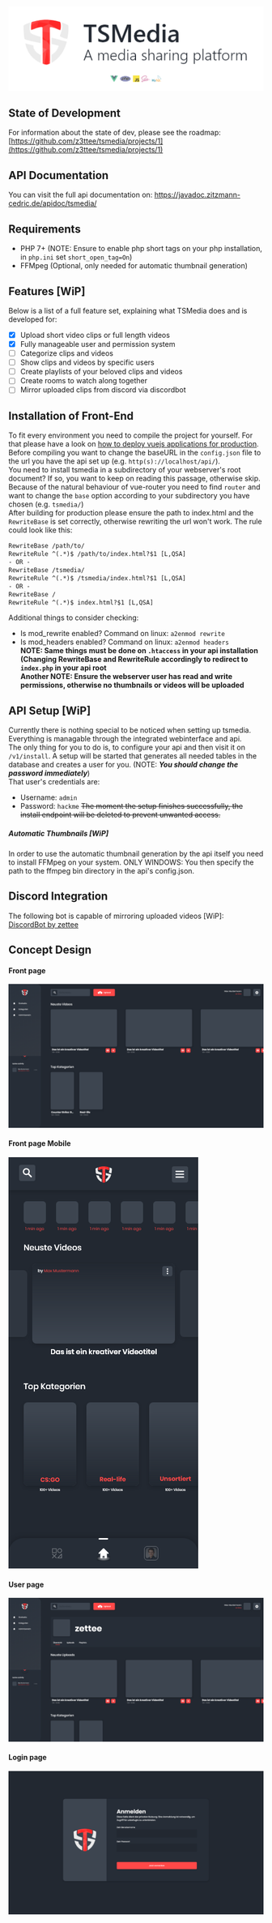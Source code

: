 ![Header](/concepts/github_header.png)

## State of Development
For information about the state of dev, please see the roadmap: [https://github.com/z3ttee/tsmedia/projects/1](https://github.com/z3ttee/tsmedia/projects/1)

## API Documentation
You can visit the full api documentation on: https://javadoc.zitzmann-cedric.de/apidoc/tsmedia/

## Requirements
* PHP 7+ (NOTE: Ensure to enable php short tags on your php installation, in `php.ini` set `short_open_tag=On`)
* FFMpeg (Optional, only needed for automatic thumbnail generation)

## Features [WiP]
Below is a list of a full feature set, explaining what TSMedia does and is developed for:
- [x] Upload short video clips or full length videos
- [x] Fully manageable user and permission system
- [ ] Categorize clips and videos
- [ ] Show clips and videos by specific users
- [ ] Create playlists of your beloved clips and videos
- [ ] Create rooms to watch along together
- [ ] Mirror uploaded clips from discord via discordbot

## Installation of Front-End
To fit every environment you need to compile the project for yourself. For that please have a look on [how to deploy vuejs applications for production](https://vuejs.org/v2/guide/deployment.html). Before compiling you want to change the baseURL in the `config.json` file to the url you have the api set up (e.g. `http(s)://localhost/api/`).
<br>
You need to install tsmedia in a subdirectory of your webserver's root document? If so, you want to keep on reading this passage, otherwise skip.
<br>
Because of the natural behaviour of vue-router you need to find `router` and want to change the `base` option according to your subdirectory you have chosen (e.g. `tsmedia/`)
<br>
After building for production please ensure the path to index.html and the `RewriteBase` is set correctly, otherwise rewriting the url won't work. The rule could look like this:
```
RewriteBase /path/to/
RewriteRule ^(.*)$ /path/to/index.html?$1 [L,QSA]
- OR -
RewriteBase /tsmedia/
RewriteRule ^(.*)$ /tsmedia/index.html?$1 [L,QSA]
- OR -
RewriteBase /
RewriteRule ^(.*)$ index.html?$1 [L,QSA]
```
Additional things to consider checking:
* Is mod_rewrite enabled? Command on linux: `a2enmod rewrite`
* Is mod_headers enabled? Command on linux: `a2enmod headers`
<br>**NOTE: Same things must be done on `.htaccess` in your api installation (Changing RewriteBase and RewriteRule accordingly to redirect to `index.php` in your api root**
<br>**Another NOTE: Ensure the webserver user has read and write permissions, otherwise no thumbnails or videos will be uploaded**

## API Setup [WiP]
Currently there is nothing special to be noticed when setting up tsmedia. Everything is managable through the integrated webinterface and api.
<br>
The only thing for you to do is, to configure your api and then visit it on ``/v1/install``. A setup will be started that generates all needed tables in the database and creates a user for you. (NOTE: **_You should change the password immediately_**)
<br>
That user's credentials are:
* Username: ``admin``
* Password: ``hackme``
~~The moment the setup finishes successfully, the install endpoint will be deleted to prevent unwanted access.~~<br>

##### Automatic Thumbnails [WiP]
In order to use the automatic thumbnail generation by the api itself you need to install FFMpeg on your system.
ONLY WINDOWS: You then specify the path to the ffmpeg bin directory in the api's config.json.

## Discord Integration
The following bot is capable of mirroring uploaded videos [WiP]:<br>
 [DiscordBot by zettee](https://github.com/z3ttee/discordbotkt)

## Concept Design
#### Front page
![Main Page](/concepts/main_page.png)
#### Front page Mobile
![Front Page](/concepts/main_page_mobile.png)
#### User page
![User Page](/concepts/user_page.png)
#### Login page
![Login Page](/concepts/login_page.png)
